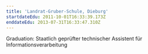 ```yaml
---
title: 'Landrat-Gruber-Schule, Dieburg'
startdateEdu: 2011-10-01T16:33:39.173Z
enddateEdu: 2013-07-31T16:33:47.310Z
---
```

Graduation: Staatlich geprüfter technischer Assistent für Informationsverarbeitung
